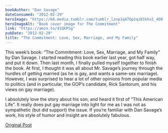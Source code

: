 ```yaml
---
bookAuthor: "Dan Savage"
dateConsumed: "2012-02-29"
heroImage: "https://68.media.tumblr.com/tumblr_lznp1q47Op1qz81kho1_400.jpg"
heroImageAlt: "Book cover image for The Commitment"
link: "https://amzn.to/41QkPSg"
pubDate: "2012-02-29"
title: "The Commitment: Love, Sex, Marriage, and My Family"
---
```


This week’s book: “The Commitment: Love, Sex, Marriage, and My Family” by Dan Savage. I started reading this book earlier last year, got half way, and put it down. Then last month, I finally pulled myself together to finish the book. At first, I thought it was all about Mr. Savage’s journey through the hurdles of getting married (as he is gay, and wants a same-sex marriage). However, I was surprised to hear a lot of other opinions from popular media to politics (and in particular, the GOP’s candidate, Rick Santorum, and his views on gay marriage).

I absolutely love the story about his son, and heard it first of “This American Life”. It really does put gay marriage into light for me as I was not as sympathetic (but did support) the issue. If you’re familiar with Dan Savage’s work, his style of humor and insight are absolutely fabulous.

[Original Post](https://jermspeaks.com/post/18500673020/this-weeks-book-the-commitment-love-sex)
